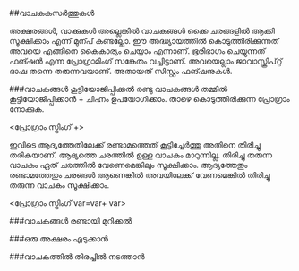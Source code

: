##വാചകകസര്‍ത്തുകള്‍

അക്ഷരങ്ങള്‍, വാക്കുകള്‍ അല്ലെങ്കില്‍ വാചകങ്ങള്‍ ഒക്കെ ചരങ്ങളില്‍ ആക്കി സൂക്ഷിക്കാം എന്ന് മുന്പ് കണ്ടല്ലോ. ഈ അദ്ധ്യായത്തില്‍ കൊടുത്തിരിക്കുന്നത് അവയെ എങ്ങിനെ  കൈകാര്യം ചെയ്യാം എന്നാണ്. ഭൂരിഭാഗം ചെയ്യുന്നത് ഫങ്ഷന്‍ എന്ന പ്രോഗ്രാമിംഗ് സങ്കേതം വച്ചിട്ടാണ്. അവയെല്ലാം ജാവാസ്ക്രിപ്റ്റ് ഭാഷ തന്നെ തരുന്നവയാണ്. അതായത് സിസ്റ്റം ഫങ്ഷനുകള്‍.

###വാചകങ്ങള്‍ കൂട്ടിയോജിപ്പിക്കല്‍
രണ്ടു വാചകങ്ങള്‍ തമ്മില്‍ കൂട്ടിയോജിപ്പിക്കാന്‍ + ചിഹ്നം ഉപയോഗിക്കാം.  താഴെ കൊടുത്തിരിക്കുന്ന പ്രോഗ്രാം നോക്കുക.

<പ്രോഗ്രാം സ്ട്രിംഗ് +>

ഇവിടെ ആദ്യത്തേതിലേക്ക് രണ്ടാമത്തെത് കൂട്ടിച്ചേര്‍ത്തു അതിനെ തിരിച്ചു തരികയാണ്. ആദ്യത്തെ ചരത്തില്‍ ഉള്ള വാചകം മാറുന്നില്ല. തിരിച്ചു തരുന്ന വാചകം ഏത് ചരത്തില്‍ വേണെമെങ്കിലും സൂക്ഷിക്കാം. ആദ്യത്തേതും രണ്ടാമത്തേതും ചരങ്ങള്‍ ആണെങ്കില്‍ അവയിലേക്ക് വേണമെങ്കില്‍ തിരിച്ചു തരുന്ന വാചകം സൂക്ഷിക്കാം.

<പ്രോഗ്രാം സ്ട്രിംഗ്  var=var+ var>

###വാചകങ്ങള്‍ രണ്ടായി മുറിക്കല്‍

###ഒരു അക്ഷരം എടുക്കാന്‍

###വാചകത്തില്‍ തിരച്ചില്‍ നടത്താന്‍